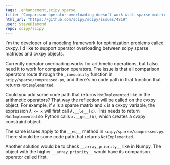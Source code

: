 ```yaml
---
tags: ,enhancement,scipy.sparse
title: "Comparison operator overloading doesn't work with sparse matrices"
html_url: "https://github.com/scipy/scipy/issues/4819"
user: SteveDiamond
repo: scipy/scipy
---
```


I'm the developer of a modeling framework for optimization problems called cvxpy. I'd like to support operator overloading between scipy sparse matrices and cvxpy objects.

Currently operator overloading works for arithmetic operations, but I also need it to work for comparison operators. The issue is that all comparison operators route through the `_inequality` function in `scipy/sparse/compressed.py`, and there's no code path in that function that returns `NotImplemented`. 

Could you add some code path that returns `NotImplemented` like in the arithmetic operators? That way the reflection will be called on the cvxpy object. For example, if `A` is a sparse matrix and `x` is a cvxpy variable, the expression `A <= x` will first call `A.__le__(x)`. This needs to return `NotImplemented` so Python calls `x.__ge__(A)`, which creates a cvxpy constraint object.

The same issues apply to the `__eq__` method in `scipy/sparse/compressed.py`. There should be some code path that returns `NotImplemented`.

Another solution would be to check `__array_priority__` like in Numpy. The object with the higher `__array_priority__` would have its comparison operator called first.
